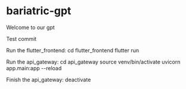 # bariatric-gpt

Welcome to our gpt

Test commit

Run the flutter_frontend:
cd flutter_frontend
flutter run

Run the api_gateway:
cd api_gateway
source venv/bin/activate
uvicorn app.main:app --reload

Finish the api_gateway:
deactivate
